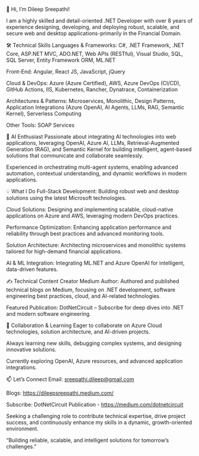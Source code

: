 👋 Hi, I’m Dileep Sreepathi!

I am a highly skilled and detail-oriented .NET Developer with over 8 years of experience designing, developing, and deploying robust, scalable, and secure web and desktop applications-primarily in the Financial Domain.

🛠️ Technical Skills
Languages & Frameworks:
C#, .NET Framework, .NET Core, ASP.NET MVC, ADO.NET, Web APIs (RESTful), Visual Studio, SQL, SQL Server, Entity Framework ORM, ML.NET

Front-End:
Angular, React JS, JavaScript, jQuery

Cloud & DevOps:
Azure (Azure Certified), AWS, Azure DevOps (CI/CD), GitHub Actions, IIS, Kubernetes, Rancher, Dynatrace, Containerization

Architectures & Patterns:
Microservices, Monolithic, Design Patterns, Application Integrations (Azure OpenAI, AI Agents, LLMs, RAG, Semantic Kernel), Serverless Computing

Other Tools:
SOAP Services

🤖 AI Enthusiast
Passionate about integrating AI technologies into web applications, leveraging OpenAI, Azure AI, LLMs, Retrieval-Augmented Generation (RAG), and Semantic Kernel for building intelligent, agent-based solutions that communicate and collaborate seamlessly.

Experienced in orchestrating multi-agent systems, enabling advanced automation, contextual understanding, and dynamic workflows in modern applications.

💡 What I Do
Full-Stack Development: Building robust web and desktop solutions using the latest Microsoft technologies.

Cloud Solutions: Designing and implementing scalable, cloud-native applications on Azure and AWS, leveraging modern DevOps practices.

Performance Optimization: Enhancing application performance and reliability through best practices and advanced monitoring tools.

Solution Architecture: Architecting microservices and monolithic systems tailored for high-demand financial applications.

AI & ML Integration: Integrating ML.NET and Azure OpenAI for intelligent, data-driven features.

✍️ Technical Content Creator
Medium Author: Authored and published technical blogs on Medium, focusing on .NET development, software engineering best practices, cloud, and AI-related technologies.

Featured Publication: DotNetCircuit – Subscribe for deep dives into .NET and modern software engineering.

🤝 Collaboration & Learning
Eager to collaborate on Azure Cloud technologies, solution architecture, and AI-driven projects.

Always learning new skills, debugging complex systems, and designing innovative solutions.

Currently exploring OpenAI, Azure resources, and advanced application integrations.

📫 Let’s Connect
Email: sreepathi.dileep@gmail.com

Blogs: https://dileepsreepathi.medium.com/

Subscribe: DotNetCircuit Publication - https://medium.com/dotnetcircuit

Seeking a challenging role to contribute technical expertise, drive project success, and continuously enhance my skills in a dynamic, growth-oriented environment.

“Building reliable, scalable, and intelligent solutions for tomorrow’s challenges.”
